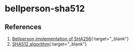 # bellperson-sha512

## References
1. [Bellperson implementation of SHA256](https://github.com/filecoin-project/bellperson/blob/master/src/gadgets/sha256.rs){:target="_blank"}
2. [SHA512 algorithm](https://www.brainkart.com/article/Secure-Hash-Algorithm-(SHA)_8450/){:target="_blank"}
